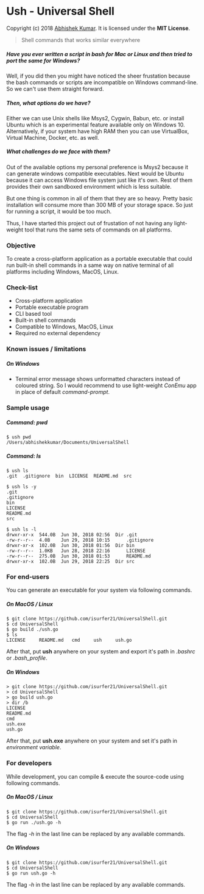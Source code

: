 # Ush - Universal Shell 
Copyright (c) 2018 [Abhishek Kumar](https://github.com/isurfer21).
It is licensed under the **MIT License**.

> Shell commands that works similar everywhere

##### Have you ever written a script in bash for Mac or Linux and then tried to port the same for Windows? 

Well, if you did then you might have noticed the sheer frustation because the bash commands or scripts are incompatible on Windows command-line. So we can't use them straight forward.

##### Then, what options do we have?

Either we can use Unix shells like Msys2, Cygwin, Babun, etc. or install Ubuntu which is an experimental feature available only on Windows 10. Alternatively, if your system have high RAM then you can use VirtualBox, Virtual Machine, Docker, etc. as well.

##### What challenges do we face with them?

Out of the available options my personal preference is Msys2 because it can generate windows compatible executables. Next would be Ubuntu because it can access Windows file system just like it's own. Rest of them provides their own sandboxed environment which is less suitable.

But one thing is common in all of them that they are so heavy. Pretty basic installation will consume more than 300 MB of your storage space. So just for running a script, it would be too much.

Thus, I have started this project out of frustation of not having any light-weight tool that runs the same sets of commands on all platforms.

### Objective
To create a cross-platform application as a portable executable that could run built-in shell commands in a same way on native terminal of all platforms including Windows, MacOS, Linux.

### Check-list
 - Cross-platform application
 - Portable executable program
 - CLI based tool
 - Built-in shell commands
 - Compatible to Windows, MacOS, Linux
 - Required no external dependency

### Known issues / limitations

##### On Windows
 - Terminal error message shows unformatted characters instead of coloured string. So I would recommend to use light-weight *ConEmu* app in place of default *command-prompt*.

### Sample usage

##### Command: pwd
```
$ ush pwd
/Users/abhishekkumar/Documents/UniversalShell
```

##### Command: ls
```
$ ush ls
.git  .gitignore  bin  LICENSE  README.md  src

$ ush ls -y
.git
.gitignore
bin
LICENSE
README.md
src

$ ush ls -l
drwxr-xr-x	544.0B	Jun 30, 2018 02:56	Dir	.git
-rw-r--r--	4.0B	Jun 29, 2018 10:15		.gitignore
drwxr-xr-x	102.0B	Jun 30, 2018 01:56	Dir	bin
-rw-r--r--	1.0KB	Jun 28, 2018 22:16		LICENSE
-rw-r--r--	275.0B	Jun 30, 2018 01:53		README.md
drwxr-xr-x	102.0B	Jun 29, 2018 22:25	Dir	src

```

### For end-users
You can generate an executable for your system via following commands.

##### On MacOS / Linux 
```
$ git clone https://github.com/isurfer21/UniversalShell.git
$ cd UniversalShell
$ go build ./ush.go
$ ls
LICENSE		README.md	cmd		ush		ush.go
```
After that, put **ush** anywhere on your system and export it's path in *.bashrc* or *.bash_profile*.

##### On Windows
```
> git clone https://github.com/isurfer21/UniversalShell.git
> cd UniversalShell
> go build ush.go
> dir /b
LICENSE
README.md
cmd
ush.exe
ush.go
```
After that, put **ush.exe** anywhere on your system and set it's path in *environment variable*.

### For developers
While development, you can compile & execute the source-code using following commands.

##### On MacOS / Linux 
```
$ git clone https://github.com/isurfer21/UniversalShell.git
$ cd UniversalShell
$ go run ./ush.go -h
```
The flag *-h* in the last line can be replaced by any available commands.

##### On Windows
```
$ git clone https://github.com/isurfer21/UniversalShell.git
$ cd UniversalShell
$ go run ush.go -h
```
The flag *-h* in the last line can be replaced by any available commands.
